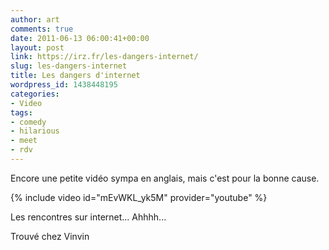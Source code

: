 ```yaml
---
author: art
comments: true
date: 2011-06-13 06:00:41+00:00
layout: post
link: https://irz.fr/les-dangers-internet/
slug: les-dangers-internet
title: Les dangers d'internet
wordpress_id: 1438448195
categories:
- Video
tags:
- comedy
- hilarious
- meet
- rdv
---
```


Encore une petite vidéo sympa en anglais, mais c'est pour la bonne cause.

{% include video id="mEvWKL_yk5M" provider="youtube" %}


Les rencontres sur internet... Ahhhh...

Trouvé chez Vinvin
